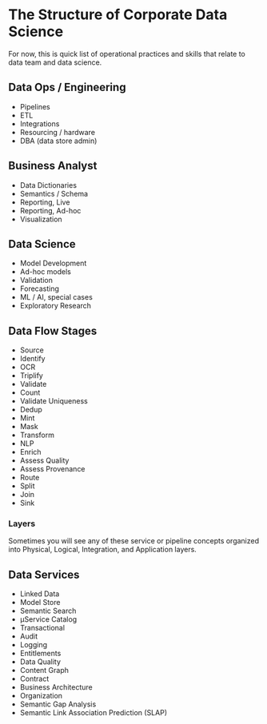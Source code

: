 # The Structure of Corporate Data Science

For now, this is quick list of operational practices and skills that relate to data team and data science. 

## Data Ops / Engineering
* Pipelines
* ETL
* Integrations
* Resourcing / hardware
* DBA (data store admin)

## Business Analyst
* Data Dictionaries
* Semantics / Schema
* Reporting, Live
* Reporting, Ad-hoc
* Visualization

## Data Science
* Model Development
* Ad-hoc models
* Validation
* Forecasting
* ML / AI, special cases
* Exploratory Research

## Data Flow Stages

* Source
* Identify
* OCR
* Triplify
* Validate
* Count
* Validate Uniqueness
* Dedup
* Mint
* Mask
* Transform
* NLP
* Enrich
* Assess Quality
* Assess Provenance
* Route
* Split
* Join
* Sink

### Layers

Sometimes you will see any of these service or pipeline concepts organized into Physical, Logical, Integration, and Application layers.

## Data Services

* Linked Data
* Model Store
* Semantic Search
* µService Catalog
* Transactional
* Audit
* Logging
* Entitlements
* Data Quality
* Content Graph
* Contract
* Business Architecture
* Organization
* Semantic Gap Analysis
* Semantic Link Association Prediction (SLAP)